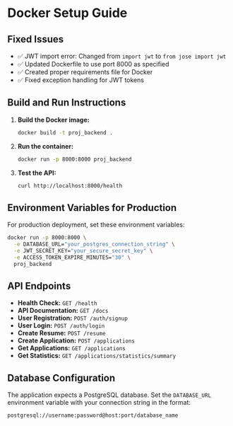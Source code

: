 # Docker Setup Guide

## Fixed Issues
- ✅ JWT import error: Changed from `import jwt` to `from jose import jwt`
- ✅ Updated Dockerfile to use port 8000 as specified
- ✅ Created proper requirements file for Docker
- ✅ Fixed exception handling for JWT tokens

## Build and Run Instructions

1. **Build the Docker image:**
   ```bash
   docker build -t proj_backend .
   ```

2. **Run the container:**
   ```bash
   docker run -p 8000:8000 proj_backend
   ```

3. **Test the API:**
   ```bash
   curl http://localhost:8000/health
   ```

## Environment Variables for Production

For production deployment, set these environment variables:

```bash
docker run -p 8000:8000 \
  -e DATABASE_URL="your_postgres_connection_string" \
  -e JWT_SECRET_KEY="your_secure_secret_key" \
  -e ACCESS_TOKEN_EXPIRE_MINUTES="30" \
  proj_backend
```

## API Endpoints

- **Health Check:** `GET /health`
- **API Documentation:** `GET /docs`
- **User Registration:** `POST /auth/signup`
- **User Login:** `POST /auth/login`
- **Create Resume:** `POST /resume`
- **Create Application:** `POST /applications`
- **Get Applications:** `GET /applications`
- **Get Statistics:** `GET /applications/statistics/summary`

## Database Configuration

The application expects a PostgreSQL database. Set the `DATABASE_URL` environment variable with your connection string in the format:
```
postgresql://username:password@host:port/database_name
```